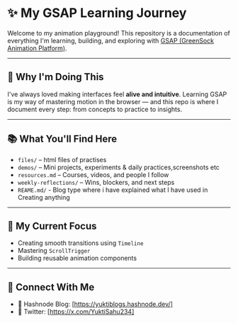 # ✨ My GSAP Learning Journey

Welcome to my animation playground! This repository is a documentation of everything I'm learning, building, and exploring with [GSAP (GreenSock Animation Platform)](https://gsap.com/).

---

## 🧭 Why I'm Doing This

I've always loved making interfaces feel **alive and intuitive**. Learning GSAP is my way of mastering motion in the browser — and this repo is where I document every step: from concepts to practice to insights.

---

## 📚 What You'll Find Here

- `files/` – html files of practises
- `demos/` – Mini projects, experiments & daily practices,screenshots etc
- `resources.md` – Courses, videos, and people I follow
- `weekly-reflections/` – Wins, blockers, and next steps
- `REAME.md/` - Blog type where i have explained what I have used in Creating anything

---

## 🧠 My Current Focus

- Creating smooth transitions using `Timeline`
- Mastering `ScrollTrigger`
- Building reusable animation components

---

## 🔗 Connect With Me

- 📖 Hashnode Blog: [https://yuktiblogs.hashnode.dev/]
- 💬 Twitter: [https://x.com/YuktiSahu234]
